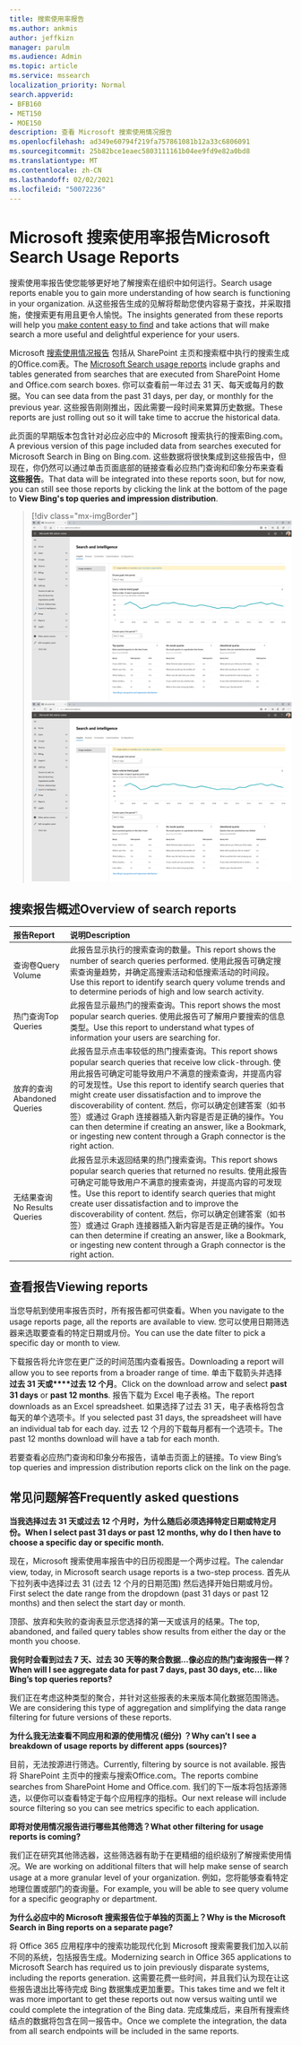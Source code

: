 ```yaml
---
title: 搜索使用率报告
ms.author: ankmis
author: jeffkizn
manager: parulm
ms.audience: Admin
ms.topic: article
ms.service: mssearch
localization_priority: Normal
search.appverid:
- BFB160
- MET150
- MOE150
description: 查看 Microsoft 搜索使用情况报告
ms.openlocfilehash: ad349e60794f219fa757861081b12a33c6806091
ms.sourcegitcommit: 25b82bce1eaec5803111161b04ee9fd9e82a0bd8
ms.translationtype: MT
ms.contentlocale: zh-CN
ms.lasthandoff: 02/02/2021
ms.locfileid: "50072236"
---
```

# <a name="microsoft-search-usage-reports"></a><span data-ttu-id="1e517-103">Microsoft 搜索使用率报告</span><span class="sxs-lookup"><span data-stu-id="1e517-103">Microsoft Search Usage Reports</span></span>

<span data-ttu-id="1e517-104">搜索使用率报告使您能够更好地了解搜索在组织中如何运行。</span><span class="sxs-lookup"><span data-stu-id="1e517-104">Search usage reports enable you to gain more understanding of how search is functioning in your organization.</span></span> <span data-ttu-id="1e517-105">从这些报告生成的见解将帮助您使内容易于查找，[](https://docs.microsoft.com/microsoftsearch/make-content-easy-to-find)并采取措施，使搜索更有用且更令人愉悦。</span><span class="sxs-lookup"><span data-stu-id="1e517-105">The insights generated from these reports will help you [make content easy to find](https://docs.microsoft.com/microsoftsearch/make-content-easy-to-find) and take actions that will make search a more useful and delightful experience for your users.</span></span>

<span data-ttu-id="1e517-106">Microsoft [搜索使用情况报告](https://admin.microsoft.com/Adminportal/Home?#/MicrosoftSearch/insights) 包括从 SharePoint 主页和搜索框中执行的搜索生成的Office.com表。</span><span class="sxs-lookup"><span data-stu-id="1e517-106">The [Microsoft Search usage reports](https://admin.microsoft.com/Adminportal/Home?#/MicrosoftSearch/insights) include graphs and tables generated from searches that are executed from SharePoint Home and Office.com search boxes.</span></span> <span data-ttu-id="1e517-107">你可以查看前一年过去 31 天、每天或每月的数据。</span><span class="sxs-lookup"><span data-stu-id="1e517-107">You can see data from the past 31 days, per day, or monthly for the previous year.</span></span> <span data-ttu-id="1e517-108">这些报告刚刚推出，因此需要一段时间来累算历史数据。</span><span class="sxs-lookup"><span data-stu-id="1e517-108">These reports are just rolling out so it will take time to accrue the historical data.</span></span>

<span data-ttu-id="1e517-109">此页面的早期版本包含针对必应必应中的 Microsoft 搜索执行的搜索Bing.com。</span><span class="sxs-lookup"><span data-stu-id="1e517-109">A previous version of this page included data from searches executed for Microsoft Search in Bing on Bing.com.</span></span> <span data-ttu-id="1e517-110">这些数据将很快集成到这些报告中，但现在，你仍然可以通过单击页面底部的链接查看必应热门查询和印象分布来查看 **这些报告**。</span><span class="sxs-lookup"><span data-stu-id="1e517-110">That data will be integrated into these reports soon, but for now, you can still see those reports by clicking the link at the bottom of the page to **View Bing's top queries and impression distribution**.</span></span>

> [!div class="mx-imgBorder"]
> <span data-ttu-id="1e517-111">![搜索使用率报告仪表板](media/usage-reports/usage_reports_v2.png)</span><span class="sxs-lookup"><span data-stu-id="1e517-111">![Search usage reports dashboard](media/usage-reports/usage_reports_v2.png)</span></span>

## <a name="overview-of-search-reports"></a><span data-ttu-id="1e517-112">搜索报告概述</span><span class="sxs-lookup"><span data-stu-id="1e517-112">Overview of search reports</span></span>

| <span data-ttu-id="1e517-113">报告</span><span class="sxs-lookup"><span data-stu-id="1e517-113">Report</span></span> | <span data-ttu-id="1e517-114">说明</span><span class="sxs-lookup"><span data-stu-id="1e517-114">Description</span></span> |
|:-----|:-----|
|<span data-ttu-id="1e517-115">查询卷</span><span class="sxs-lookup"><span data-stu-id="1e517-115">Query Volume</span></span>|<span data-ttu-id="1e517-116">此报告显示执行的搜索查询的数量。</span><span class="sxs-lookup"><span data-stu-id="1e517-116">This report shows the number of search queries performed.</span></span> <span data-ttu-id="1e517-117">使用此报告可确定搜索查询量趋势，并确定高搜索活动和低搜索活动的时间段。</span><span class="sxs-lookup"><span data-stu-id="1e517-117">Use this report to identify search query volume trends and to determine periods of high and low search activity.</span></span>|
|<span data-ttu-id="1e517-118">热门查询</span><span class="sxs-lookup"><span data-stu-id="1e517-118">Top Queries</span></span>|<span data-ttu-id="1e517-119">此报告显示最热门的搜索查询。</span><span class="sxs-lookup"><span data-stu-id="1e517-119">This report shows the most popular search queries.</span></span> <span data-ttu-id="1e517-120">使用此报告可了解用户要搜索的信息类型。</span><span class="sxs-lookup"><span data-stu-id="1e517-120">Use this report to understand what types of information your users are searching for.</span></span>|
|<span data-ttu-id="1e517-121">放弃的查询</span><span class="sxs-lookup"><span data-stu-id="1e517-121">Abandoned Queries</span></span>|<span data-ttu-id="1e517-122">此报告显示点击率较低的热门搜索查询。</span><span class="sxs-lookup"><span data-stu-id="1e517-122">This report shows popular search queries that receive low click-through.</span></span> <span data-ttu-id="1e517-123">使用此报告可确定可能导致用户不满意的搜索查询，并提高内容的可发现性。</span><span class="sxs-lookup"><span data-stu-id="1e517-123">Use this report to identify search queries that might create user dissatisfaction and to improve the discoverability of content.</span></span> <span data-ttu-id="1e517-124">然后，你可以确定创建答案（如书签）或通过 Graph 连接器插入新内容是否是正确的操作。</span><span class="sxs-lookup"><span data-stu-id="1e517-124">You can then determine if creating an answer, like a Bookmark, or ingesting new content through a Graph connector is the right action.</span></span>|
|<span data-ttu-id="1e517-125">无结果查询</span><span class="sxs-lookup"><span data-stu-id="1e517-125">No Results Queries</span></span>|<span data-ttu-id="1e517-126">此报告显示未返回结果的热门搜索查询。</span><span class="sxs-lookup"><span data-stu-id="1e517-126">This report shows popular search queries that returned no results.</span></span> <span data-ttu-id="1e517-127">使用此报告可确定可能导致用户不满意的搜索查询，并提高内容的可发现性。</span><span class="sxs-lookup"><span data-stu-id="1e517-127">Use this report to identify search queries that might create user dissatisfaction and to improve the discoverability of content.</span></span> <span data-ttu-id="1e517-128">然后，你可以确定创建答案（如书签）或通过 Graph 连接器插入新内容是否是正确的操作。</span><span class="sxs-lookup"><span data-stu-id="1e517-128">You can then determine if creating an answer, like a Bookmark, or ingesting new content through a Graph connector is the right action.</span></span>|

## <a name="viewing-reports"></a><span data-ttu-id="1e517-129">查看报告</span><span class="sxs-lookup"><span data-stu-id="1e517-129">Viewing reports</span></span>

<span data-ttu-id="1e517-130">当您导航到使用率报告页时，所有报告都可供查看。</span><span class="sxs-lookup"><span data-stu-id="1e517-130">When you navigate to the usage reports page, all the reports are available to view.</span></span> <span data-ttu-id="1e517-131">您可以使用日期筛选器来选取要查看的特定日期或月份。</span><span class="sxs-lookup"><span data-stu-id="1e517-131">You can use the date filter to pick a specific day or month to view.</span></span>

<span data-ttu-id="1e517-132">下载报告将允许您在更广泛的时间范围内查看报告。</span><span class="sxs-lookup"><span data-stu-id="1e517-132">Downloading a report will allow you to see reports from a broader range of time.</span></span> <span data-ttu-id="1e517-133">单击下载箭头并选择 **过去 31 天或\*\*\*\*过去 12 个月**。</span><span class="sxs-lookup"><span data-stu-id="1e517-133">Click on the download arrow and select **past 31 days** or **past 12 months**.</span></span> <span data-ttu-id="1e517-134">报告下载为 Excel 电子表格。</span><span class="sxs-lookup"><span data-stu-id="1e517-134">The report downloads as an Excel spreadsheet.</span></span> <span data-ttu-id="1e517-135">如果选择了过去 31 天，电子表格将包含每天的单个选项卡。</span><span class="sxs-lookup"><span data-stu-id="1e517-135">If you selected past 31 days, the spreadsheet will have an individual tab for each day.</span></span> <span data-ttu-id="1e517-136">过去 12 个月的下载每月都有一个选项卡。</span><span class="sxs-lookup"><span data-stu-id="1e517-136">The past 12 months download will have a tab for each month.</span></span>

<span data-ttu-id="1e517-137">若要查看必应热门查询和印象分布报告，请单击页面上的链接。</span><span class="sxs-lookup"><span data-stu-id="1e517-137">To view Bing’s top queries and impression distribution reports click on the link on the page.</span></span>

## <a name="frequently-asked-questions"></a><span data-ttu-id="1e517-138">常见问题解答</span><span class="sxs-lookup"><span data-stu-id="1e517-138">Frequently asked questions</span></span>

<span data-ttu-id="1e517-139">**当我选择过去 31 天或过去 12 个月时，为什么随后必须选择特定日期或特定月份。**</span><span class="sxs-lookup"><span data-stu-id="1e517-139">**When I select past 31 days or past 12 months, why do I then have to choose a specific day or specific month.**</span></span>

<span data-ttu-id="1e517-140">现在，Microsoft 搜索使用率报告中的日历视图是一个两步过程。</span><span class="sxs-lookup"><span data-stu-id="1e517-140">The calendar view, today, in Microsoft search usage reports is a two-step process.</span></span> <span data-ttu-id="1e517-141">首先从下拉列表中选择过去 31 (过去 12 个月的日期范围) 然后选择开始日期或月份。</span><span class="sxs-lookup"><span data-stu-id="1e517-141">First select the date range from the dropdown (past 31 days or past 12 months) and then select the start day or month.</span></span>

<span data-ttu-id="1e517-142">顶部、放弃和失败的查询表显示您选择的第一天或该月的结果。</span><span class="sxs-lookup"><span data-stu-id="1e517-142">The top, abandoned, and failed query tables show results from either the day or the month you choose.</span></span>

<span data-ttu-id="1e517-143">**我何时会看到过去 7 天、过去 30 天等的聚合数据...像必应的热门查询报告一样？**</span><span class="sxs-lookup"><span data-stu-id="1e517-143">**When will I see aggregate data for past 7 days, past 30 days, etc... like Bing’s top queries reports?**</span></span>

<span data-ttu-id="1e517-144">我们正在考虑这种类型的聚合，并针对这些报表的未来版本简化数据范围筛选。</span><span class="sxs-lookup"><span data-stu-id="1e517-144">We are considering this type of aggregation and simplifying the data range filtering for future versions of these reports.</span></span>

<span data-ttu-id="1e517-145">**为什么我无法查看不同应用和源的使用情况 (细分) ？**</span><span class="sxs-lookup"><span data-stu-id="1e517-145">**Why can’t I see a breakdown of usage reports by different apps (sources)?**</span></span>

<span data-ttu-id="1e517-146">目前，无法按源进行筛选。</span><span class="sxs-lookup"><span data-stu-id="1e517-146">Currently, filtering by source is not available.</span></span> <span data-ttu-id="1e517-147">报告将 SharePoint 主页中的搜索与搜索Office.com。</span><span class="sxs-lookup"><span data-stu-id="1e517-147">The reports combine searches from SharePoint Home and Office.com.</span></span> <span data-ttu-id="1e517-148">我们的下一版本将包括源筛选，以便你可以查看特定于每个应用程序的指标。</span><span class="sxs-lookup"><span data-stu-id="1e517-148">Our next release will include source filtering so you can see metrics specific to each application.</span></span>

<span data-ttu-id="1e517-149">**即将对使用情况报告进行哪些其他筛选？**</span><span class="sxs-lookup"><span data-stu-id="1e517-149">**What other filtering for usage reports is coming?**</span></span>

<span data-ttu-id="1e517-150">我们正在研究其他筛选器，这些筛选器有助于在更精细的组织级别了解搜索使用情况。</span><span class="sxs-lookup"><span data-stu-id="1e517-150">We are working on additional filters that will help make sense of search usage at a more granular level of your organization.</span></span> <span data-ttu-id="1e517-151">例如，您将能够查看特定地理位置或部门的查询量。</span><span class="sxs-lookup"><span data-stu-id="1e517-151">For example, you will be able to see query volume for a specific geography or department.</span></span>

<span data-ttu-id="1e517-152">**为什么必应中的 Microsoft 搜索报告位于单独的页面上？**</span><span class="sxs-lookup"><span data-stu-id="1e517-152">**Why is the Microsoft Search in Bing reports on a separate page?**</span></span>

<span data-ttu-id="1e517-153">将 Office 365 应用程序中的搜索功能现代化到 Microsoft 搜索需要我们加入以前不同的系统，包括报告生成。</span><span class="sxs-lookup"><span data-stu-id="1e517-153">Modernizing search in Office 365 applications to Microsoft Search has required us to join previously disparate systems, including the reports generation.</span></span> <span data-ttu-id="1e517-154">这需要花费一些时间，并且我们认为现在让这些报告退出比等待完成 Bing 数据集成更加重要。</span><span class="sxs-lookup"><span data-stu-id="1e517-154">This takes time and we felt it was more important to get these reports out now versus waiting until we could complete the integration of the Bing data.</span></span> <span data-ttu-id="1e517-155">完成集成后，来自所有搜索终结点的数据将包含在同一报告中。</span><span class="sxs-lookup"><span data-stu-id="1e517-155">Once we complete the integration, the data from all search endpoints will be included in the same reports.</span></span>
